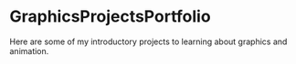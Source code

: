 # GraphicsProjectsPortfolio
Here are some of my introductory projects to learning about graphics and animation.
